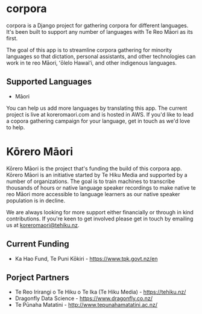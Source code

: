 # corpora
corpora is a Django project for gathering corpora for different languages. It's been built to support any number of languages with Te Reo Māori as its first.

The goal of this app is to streamline corpora gathering for minority languages so that dictation, personal assistants, and 
other technologies can work in te reo Māori, ʻōlelo Hawaiʻi, and other indigenous languages.

## Supported Languages
- Māori

You can help us add more languages by translating this app. The current project is live at koreromaori.com and is hosted in AWS. If you'd like to lead a copora gathering campaign for your language, get in touch as we'd love to help.

# Kōrero Māori
Kōrero Māori is the project that's funding the build of this corpora app. Kōrero Māori is an initiative started by Te Hiku Media and supported by a number of organizations. The goal is to train machines to transcribe thousands of hours or native language speaker recordings to make native te reo Māori more accessible to language learners as our native speaker population is in decline.

We are always looking for more support either financially or through in kind contributions. If you're keen to get involved please get in touch by emailing us at koreromaori@tehiku.nz.

## Current Funding
- Ka Hao Fund, Te Puni Kōkiri - https://www.tpk.govt.nz/en

## Porject Partners
- Te Reo Irirangi o Te Hiku o Te Ika (Te Hiku Media) - https://tehiku.nz/
- Dragonfly Data Science - https://www.dragonfly.co.nz/
- Te Pūnaha Matatini - http://www.tepunahamatatini.ac.nz/
